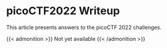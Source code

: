 # picoCTF2022 Writeup

This article presents answers to the picoCTF 2022 challenges.
<!--more-->

{{< admonition >}}
Not yet available
{{< /admonition >}}


